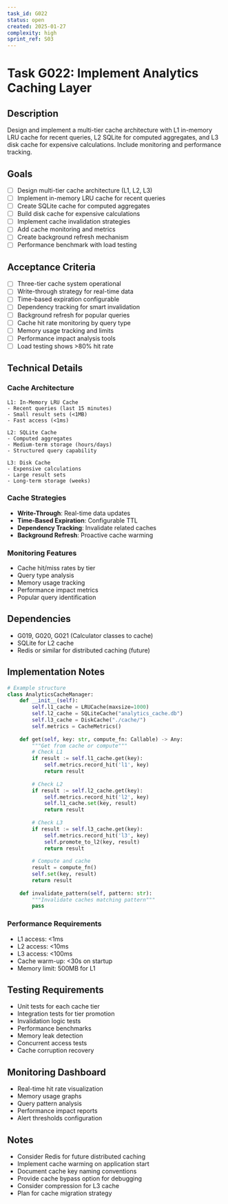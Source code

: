 ```yaml
---
task_id: G022
status: open
created: 2025-01-27
complexity: high
sprint_ref: S03
---
```


# Task G022: Implement Analytics Caching Layer

## Description
Design and implement a multi-tier cache architecture with L1 in-memory LRU cache for recent queries, L2 SQLite for computed aggregates, and L3 disk cache for expensive calculations. Include monitoring and performance tracking.

## Goals
- [ ] Design multi-tier cache architecture (L1, L2, L3)
- [ ] Implement in-memory LRU cache for recent queries
- [ ] Create SQLite cache for computed aggregates
- [ ] Build disk cache for expensive calculations
- [ ] Implement cache invalidation strategies
- [ ] Add cache monitoring and metrics
- [ ] Create background refresh mechanism
- [ ] Performance benchmark with load testing

## Acceptance Criteria
- [ ] Three-tier cache system operational
- [ ] Write-through strategy for real-time data
- [ ] Time-based expiration configurable
- [ ] Dependency tracking for smart invalidation
- [ ] Background refresh for popular queries
- [ ] Cache hit rate monitoring by query type
- [ ] Memory usage tracking and limits
- [ ] Performance impact analysis tools
- [ ] Load testing shows >80% hit rate

## Technical Details

### Cache Architecture
```
L1: In-Memory LRU Cache
- Recent queries (last 15 minutes)
- Small result sets (<1MB)
- Fast access (<1ms)

L2: SQLite Cache
- Computed aggregates
- Medium-term storage (hours/days)
- Structured query capability

L3: Disk Cache
- Expensive calculations
- Large result sets
- Long-term storage (weeks)
```

### Cache Strategies
- **Write-Through**: Real-time data updates
- **Time-Based Expiration**: Configurable TTL
- **Dependency Tracking**: Invalidate related caches
- **Background Refresh**: Proactive cache warming

### Monitoring Features
- Cache hit/miss rates by tier
- Query type analysis
- Memory usage tracking
- Performance impact metrics
- Popular query identification

## Dependencies
- G019, G020, G021 (Calculator classes to cache)
- SQLite for L2 cache
- Redis or similar for distributed caching (future)

## Implementation Notes
```python
# Example structure
class AnalyticsCacheManager:
    def __init__(self):
        self.l1_cache = LRUCache(maxsize=1000)
        self.l2_cache = SQLiteCache("analytics_cache.db")
        self.l3_cache = DiskCache("./cache/")
        self.metrics = CacheMetrics()
        
    def get(self, key: str, compute_fn: Callable) -> Any:
        """Get from cache or compute"""
        # Check L1
        if result := self.l1_cache.get(key):
            self.metrics.record_hit('l1', key)
            return result
            
        # Check L2
        if result := self.l2_cache.get(key):
            self.metrics.record_hit('l2', key)
            self.l1_cache.set(key, result)
            return result
            
        # Check L3
        if result := self.l3_cache.get(key):
            self.metrics.record_hit('l3', key)
            self.promote_to_l2(key, result)
            return result
            
        # Compute and cache
        result = compute_fn()
        self.set(key, result)
        return result
        
    def invalidate_pattern(self, pattern: str):
        """Invalidate caches matching pattern"""
        pass
```

### Performance Requirements
- L1 access: <1ms
- L2 access: <10ms
- L3 access: <100ms
- Cache warm-up: <30s on startup
- Memory limit: 500MB for L1

## Testing Requirements
- Unit tests for each cache tier
- Integration tests for tier promotion
- Invalidation logic tests
- Performance benchmarks
- Memory leak detection
- Concurrent access tests
- Cache corruption recovery

## Monitoring Dashboard
- Real-time hit rate visualization
- Memory usage graphs
- Query pattern analysis
- Performance impact reports
- Alert thresholds configuration

## Notes
- Consider Redis for future distributed caching
- Implement cache warming on application start
- Document cache key naming conventions
- Provide cache bypass option for debugging
- Consider compression for L3 cache
- Plan for cache migration strategy
